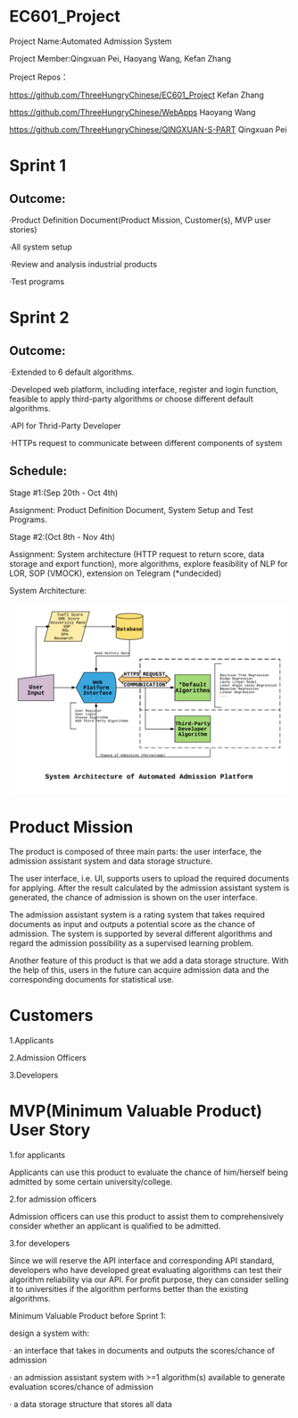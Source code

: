 # EC601_Project

Project Name:Automated Admission System

Project Member:Qingxuan Pei, Haoyang Wang, Kefan Zhang

Project Repos：

https://github.com/ThreeHungryChinese/EC601_Project Kefan Zhang

https://github.com/ThreeHungryChinese/WebApps Haoyang Wang

https://github.com/ThreeHungryChinese/QINGXUAN-S-PART Qingxuan Pei

# Sprint 1


## Outcome:

·Product Definition Document(Product Mission, Customer(s), MVP user stories)

·All system setup

·Review and analysis industrial products

·Test programs

# Sprint 2

## Outcome:

·Extended to 6 default algorithms.

·Developed web platform, including interface, register and login function, feasible to apply third-party algorithms or choose different default algorithms.

·API for Thrid-Party Developer

·HTTPs request to communicate between different components of system

## Schedule:


Stage #1:(Sep 20th - Oct 4th)

Assignment: Product Definition Document, System Setup and Test Programs.


Stage #2:(Oct 8th - Nov 4th)

Assignment: System architecture (HTTP request to return score, data storage and export function), more algorithms,
            explore feasibility of NLP for LOR, SOP (VMOCK), extension on Telegram (*undecided)


System Architecture:

![System Architecture](/pictures/SystemArchitecture1.png)


# Product Mission

The product is composed of three main parts: the user interface, the admission assistant
system and data storage structure.

The user interface, i.e. UI, supports users to upload the required documents for applying.
After the result calculated by the admission assistant system is generated, the chance of 
admission is shown on the user interface.

The admission assistant system is a rating system that takes required documents as input
and outputs a potential score as the chance of admission. The system is supported by 
several different algorithms and regard the admission possibility as a supervised learning
problem.

Another feature of this product is that we add a data storage structure. With the help of
this, users in the future can acquire admission data and the corresponding documents for 
statistical use.

# Customers

1.Applicants

2.Admission Officers

3.Developers

# MVP(Minimum Valuable Product) User Story

1.for applicants

Applicants can use this product to evaluate the chance of him/herself being admitted
by some certain university/college.

2.for admission officers

Admission officers can use this product to assist them to comprehensively consider whether
an applicant is qualified to be admitted.

3.for developers

Since we will reserve the API interface and corresponding API standard, developers who 
have developed great evaluating algorithms can test their algorithm reliability via 
our API. For profit purpose, they can consider selling it to universities if the algorithm
performs better than the existing algorithms.

Minimum Valuable Product before Sprint 1:

design a system with:

· an interface that takes in documents and outputs the scores/chance of admission

· an admission assistant system with >=1 algorithm(s) available to generate evaluation scores/chance of admission

· a data storage structure that stores all data



            
